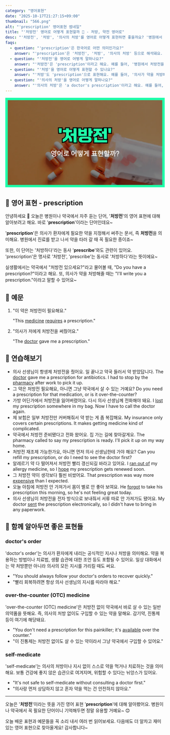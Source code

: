 ```yaml
---
category: "영어표현"
date: "2025-10-17T21:27:15+09:00"
thumbnail: "566.png"
alt: "'prescription' 영어표현 썸네일"
title: "'처방전' 영어로 어떻게 표현할까 💊 - 처방, 약전 영어로"
desc: "'처방전', '처방', '의사의 처방'를 영어로 어떻게 표현하면 좋을까요? '병원에서 처방전을 받았어요.', '의사가 약을 처방해줬어요.' 등을 영어로 표현하는 법을 배워봅시다. 다양한 예문을 통해서 연습하고 본인의 표현으로 만들어 보세요."
faqs: 
  - question: "'prescription'은 한국어로 어떤 의미인가요?"
    answer: "'prescription'은 '처방전', '처방', '의사의 처방' 등으로 해석돼요. 주로 병원이나 약국에서 의사가 약을 지어줄 때 쓰는 말이에요."
  - question: "'처방전'을 영어로 어떻게 말하나요?"
    answer: "'처방전'은 'prescription'이라고 해요. 예를 들어, '병원에서 처방전을 받았어요.'는 'I got a prescription at the hospital.'이라고 말해요."
  - question: "'처방'을 영어로 어떻게 표현할 수 있나요?"
    answer: "'처방'도 'prescription'으로 표현해요. 예를 들어, '의사가 약을 처방해줬어요.'는 'The doctor gave me a prescription.'이라고 해요."
  - question: "'의사의 처방'을 영어로 어떻게 말하나요?"
    answer: "'의사의 처방'은 'a doctor's prescription'이라고 해요. 예를 들어, '이 약은 의사의 처방이 필요해요.'는 'You need a doctor's prescription for this medicine.'이라고 말해요."
---
```


!['prescription' 영어표현](./566.png)

## 🌟 영어 표현 - prescription

안녕하세요 👋 오늘은 병원이나 약국에서 자주 듣는 단어, '**처방전**'의 영어 표현에 대해 알아보려고 해요. 바로 '**prescription**'이라는 단어인데요~

'**prescription**'은 의사가 환자에게 필요한 약을 지정해서 써주는 문서, 즉 **처방전**을 의미해요. 병원에서 진료를 받고 나서 약을 타러 갈 때 꼭 필요한 종이죠~

또한, 이 단어는 '처방하다'라는 동사 '**prescribe**'와도 관련이 있어요. 'prescription'은 명사로 '처방전', 'prescribe'는 동사로 '처방하다'라는 뜻이에요~

실생활에서는 약국에서 "처방전 있으세요?"라고 물어볼 때, "Do you have a prescription?"이라고 해요. 또, 의사가 약을 처방해줄 때는 "I'll write you a prescription."이라고 말할 수 있어요~

## 📖 예문

1. "이 약은 처방전이 필요해요."

   "This [medicine](/blog/in-english/567.medicine/) [requires](/blog/in-english/155.require/) a prescription."

2. "의사가 저에게 처방전을 써줬어요."

   "The [doctor](/blog/in-english/563.doctor/) gave me a prescription."



## 💬 연습해보기

<ul data-interactive-list>

  <li data-interactive-item>
    <span data-toggler>의사 선생님이 항생제 처방전을 줬어요. 일 끝나고 약국 들러서 약 받았답니다.</span>
    <span data-answer>The <a href="/blog/in-english/563.doctor/">doctor</a> gave me a prescription for antibiotics. I had to stop by the <a href="/blog/in-english/550.pharmacy/">pharmacy</a> after work to pick it up.</span>
  </li>

  <li data-interactive-item>
    <span data-toggler>그 약은 처방전 필요해요, 아니면 그냥 약국에서 살 수 있는 거예요?</span>
    <span data-answer>Do you need a prescription for that medication, or is it over-the-counter?</span>
  </li>

  <li data-interactive-item>
    <span data-toggler>가방 어딘가에서 처방전을 잃어버렸어요. 다시 의사 선생님께 전화해야 돼요.</span>
    <span data-answer>I <a href="/blog/in-english/457.lose/">lost</a> my prescription somewhere in my bag. Now I have to call the doctor again.</span>
  </li>

  <li data-interactive-item>
    <span data-toggler>제 보험은 일부 처방전만 커버해줘서 약 받는 게 좀 복잡해요.</span>
    <span data-answer>My insurance only covers certain prescriptions. It makes getting medicine kind of complicated.</span>
  </li>

  <li data-interactive-item>
    <span data-toggler>약국에서 처방전 준비됐다고 전화 왔어요. 집 가는 길에 찾아갈게요.</span>
    <span data-answer>The pharmacy called to say my prescription is ready. I'll pick it up on my way home.</span>
  </li>

  <li data-interactive-item>
    <span data-toggler>처방전 재조제 가능한가요, 아니면 먼저 의사 선생님한테 가야 해요?</span>
    <span data-answer>Can you refill my prescription, or do I need to see the doctor first?</span>
  </li>

  <li data-interactive-item>
    <span data-toggler>알레르기 약 다 떨어져서 처방전 빨리 갱신되길 바라고 있어요.</span>
    <span data-answer>I <a href="/blog/in-english/340.run-out-of/">ran out of</a> my allergy medicine, so I <a href="/blog/성공하면-좋겠어-영어표현/">hope</a> my prescription gets renewed soon.</span>
  </li>

  <li data-interactive-item>
    <span data-toggler>그 처방전 약이 생각보다 훨씬 비쌌어요.</span>
    <span data-answer>That prescription was way more <a href="/blog/in-english/317.expensive/">expensive</a> than I expected.</span>
  </li>

  <li data-interactive-item>
    <span data-toggler>오늘 아침에 처방전 안 가져가서 몸이 별로 안 좋아 보여요.</span>
    <span data-answer>He <a href="/blog/in-english/023.forget/">forgot</a> to take his prescription this morning, so he's not feeling great today.</span>
  </li>

  <li data-interactive-item>
    <span data-toggler>의사 선생님이 처방전을 전자 방식으로 보내줘서 서류 따로 안 가져가도 됐어요.</span>
    <span data-answer>My doctor <a href="/blog/in-english/292.send/">sent</a> the prescription electronically, so I didn't have to bring in any paperwork.</span>
  </li>

</ul>

## 🤝 함께 알아두면 좋은 표현들

### doctor's order

'doctor's order'는 의사가 환자에게 내리는 공식적인 지시나 처방을 의미해요. 약을 복용하는 방법이나 치료법, 생활 습관에 대한 조언 등도 포함될 수 있어요. 일상 대화에서는 약 처방뿐만 아니라 의사의 모든 지시를 가리킬 때도 써요.

- "You should always follow your doctor's orders to recover quickly."
- "빨리 회복하려면 항상 의사 선생님의 지시를 따라야 해요."

### over-the-counter (OTC) medicine

'over-the-counter (OTC) medicine'은 처방전 없이 약국에서 바로 살 수 있는 일반 의약품을 뜻해요. 즉, 의사의 처방 없이도 구입할 수 있는 약을 말해요. 감기약, 진통제 등이 여기에 해당돼요.

- "You don't need a prescription for this painkiller; it's [available](/blog/in-english/188.available/) over the counter."
- "이 진통제는 처방전 없이도 살 수 있는 약이라서 그냥 약국에서 구입할 수 있어요."

### self-medicate

'self-medicate'는 의사의 처방이나 지시 없이 스스로 약을 먹거나 치료하는 것을 의미해요. 보통 건강에 좋지 않은 습관으로 여겨지며, 위험할 수 있다는 뉘앙스가 있어요.

- "It's not safe to self-medicate without consulting a doctor first."
- "의사랑 먼저 상담하지 않고 혼자 약을 먹는 건 안전하지 않아요."

---

오늘은 '**처방전**'이라는 뜻을 가진 영어 표현 '**prescription**'에 대해 알아봤어요. 병원이나 약국에서 꼭 필요한 단어이니 기억해두면 정말 유용할 거예요~ 😊

오늘 배운 표현과 예문들을 꼭 소리 내서 여러 번 읽어보세요. 다음에도 더 알차고 재미있는 영어 표현으로 찾아올게요! 감사합니다~

